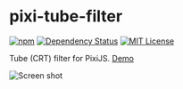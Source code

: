 # pixi-tube-filter

[![npm][npm-image]][npm-url]
[![Dependency Status][dependencies-image]][dependencies-url]
[![MIT License][license-image]][license-url]

[npm-image]: https://badge.fury.io/js/pixi-tube-filter.svg
[npm-url]: https://badge.fury.io/js/pixi-tube-filter

[dependencies-image]: https://david-dm.org/townewgokgok/pixi-tube-filter.svg
[dependencies-url]: https://david-dm.org/townewgokgok/pixi-tube-filter

[license-image]: https://img.shields.io/badge/License-MIT-blue.svg
[license-url]: https://opensource.org/licenses/MIT

Tube (CRT) filter for PixiJS.
[Demo](https://townewgokgok.github.io/pixi-tube-filter/)

![Screen shot](https://townewgokgok.github.io/pixi-tube-filter/doc/capture1.jpg)
